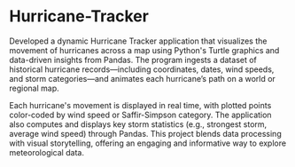 # Hurricane-Tracker
Developed a dynamic Hurricane Tracker application that visualizes the movement of hurricanes across a map using Python's Turtle graphics and data-driven insights from Pandas. The program ingests a dataset of historical hurricane records—including coordinates, dates, wind speeds, and storm categories—and animates each hurricane’s path on a world or regional map.

Each hurricane's movement is displayed in real time, with plotted points color-coded by wind speed or Saffir-Simpson category. The application also computes and displays key storm statistics (e.g., strongest storm, average wind speed) through Pandas. This project blends data processing with visual storytelling, offering an engaging and informative way to explore meteorological data.
